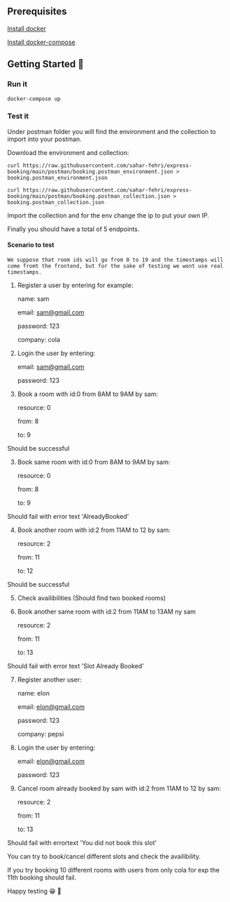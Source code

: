 ## Prerequisites

[Install docker](https://www.digitalocean.com/community/tutorials/how-to-install-and-use-docker-on-ubuntu-20-04-fr)

[Install docker-compose](https://www.digitalocean.com/community/tutorials/how-to-install-and-use-docker-compose-on-ubuntu-20-04-fr)

## Getting Started :rocket:

### Run it

````aidl
docker-compose up
````

### Test it

Under postman folder you will find the environment and the collection to import into your postman.


Download the environment and collection:

````aidl
curl https://raw.githubusercontent.com/sahar-fehri/express-booking/main/postman/booking.postman_environment.json > booking.postman_environment.json
````

````aidl
curl https://raw.githubusercontent.com/sahar-fehri/express-booking/main/postman/booking.postman_collection.json > booking.postman_collection.json
````

Import the collection and for the env change the ip to put your own IP.

Finally you should have a total of 5 endpoints.

#### Scenario to test

`We suppose that room ids will go from 0 to 19 and the timestamps will come fromt the frontend, but for the sake of testing we wont use real timestamps.`

1. Register a user by entering for example:

    name: sam

    email: sam@gmail.com

    password: 123

    company: cola

2. Login the user by entering:

    email: sam@gmail.com

    password: 123

3. Book a room with id:0 from 8AM to 9AM by sam:

    resource: 0

    from: 8

    to: 9

Should be successful

3. Book same room with id:0 from 8AM to 9AM by sam:

    resource: 0

    from: 8

    to: 9

Should fail with error text 'AlreadyBooked'

4. Book another room with id:2 from 11AM to 12 by sam:

    resource: 2

    from: 11

    to: 12

Should be successful

5. Check availibilities (Should find two booked rooms)

6. Book another same room with id:2 from 11AM to 13AM ny sam

    resource: 2

    from: 11

    to: 13

Should fail with error text 'Slot Already Booked'

7. Register another user:

   name: elon

    email: elon@gmail.com

    password: 123

    company: pepsi

8. Login the user by entering:

    email: elon@gmail.com

    password: 123

9. Cancel room already booked by sam with id:2 from 11AM to 12 by sam:

    resource: 2

    from: 11

    to: 13

Should fail with errortext 'You did not book this slot'

You can try to book/cancel different slots and check the availibility.

If you try booking 10 different rooms with users from only cola for exp the 11th booking should fail.


Happy testing 😁 🎉
